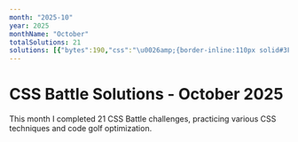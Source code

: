 ```yaml
---
month: "2025-10"
year: 2025
monthName: "October"
totalSolutions: 21
solutions: [{"bytes":190,"css":"\u0026amp;{border-inline:110px solid#3F4869;background:linear-gradient(90deg,#E25C57 5vw,#3F4869 0)0/5pc;p{color:E25C57;scale:.61;height:160;border-radius:1in;box-shadow:-139q -151q,139q -151q,0 367q","date":"2025-10-01","difficulty":"medium","has_image":true,"screenshot":"target-1-comparison.png","target":274},{"bytes":311,"css":"\u0026amp;{border:5ch solid;background:#FEF6E2}*{border-radius:var(--r,2in);margin:30 90-99;color:ED736E;*{background:#ED736E;--r:50%;width:15;height:30;margin:65 33;box-shadow:60px 0}p{position:fixed;border:5ch solid;margin:5-133;width:20;height:50;--r:1.2in 0 1in 1in;box-shadow:0 5pc#FEF6E2;+p{scale:-1 1;margin:5 107","date":"2025-10-02","difficulty":"easy","has_image":true,"screenshot":"target-1-comparison.png","target":275},{"bytes":177,"css":"*{background:#23384B;color:F0CD48;body{display:flex;margin:40 20}dt{p{margin:20 0;height:100;border-inline:5ch solid}border-block:5ch solid;width:100;margin:0 10}[a]{color:#0000","date":"2025-10-03","difficulty":"medium","has_image":true,"screenshot":"target-1-comparison.png","target":276},{"bytes":125,"css":"*{margin:40;border:2.5ch solid#4763B1;*{scale:.3.6;color:fff;box-shadow:564q 61vh,564q -61vh,-564q 61vh,-564q -61vh;font:5ch\u0026#39;","date":"2025-10-04","difficulty":"medium","has_image":true,"screenshot":"target-1-comparison.png","target":277},{"bytes":289,"css":"*{[a]{--b:linear-gradient(#222 10px,#0000 0)0 15vh;scale:.4 1}background:var(--b,#AC5353);*{p{+p{+p{+p{+p{rotate:90deg;--y:-50vh}scale:9;--y:11vw}--x:0;--y:5ch}--x:-15vw;--y:39vw}scale:3;height:100;--x:15vw;--y:68vw}translate:var(--x,0)var(--y,-65vw);--b:radial-gradient(1q,#222 10px,#0000","date":"2025-10-05","difficulty":"easy","has_image":true,"screenshot":"target-1-comparison.png","target":278},{"bytes":105,"css":"\u0026amp;{border:138q solid#588a95}*{margin:-50 0;background:#222;*{margin:0;background:#fff;transform:skew(45deg","date":"2025-10-06","difficulty":"medium","has_image":true,"screenshot":"target-1-comparison.png","target":279},{"bytes":228,"css":"*{border:0 solid#d62e65}\u0026amp;{background:#050044;border-width:30 30 0;margin:88 136 54}p{+p{scale:-1 1;margin:-166 90}border-width:0 0 30;width:136;height:136;margin:-46-174;background:radial-gradient(at 100%100%,#d62e65 5pc,#0000 0","date":"2025-10-07","difficulty":"easy","has_image":true,"screenshot":"target-1-comparison.png","target":280},{"bytes":140,"css":"*{*{box-shadow:-70q 5ch,-70q 201q,30ch 5ch,30ch 201q}color:0B2429;margin:-80 0 150-175}\u0026amp;{margin:95 175;background:#48BF7D;outline:5ch dotted","date":"2025-10-08","difficulty":"medium","has_image":true,"screenshot":"target-1-comparison.png","target":281},{"bytes":194,"css":"\u0026amp;{background:#F0CD48;border:15vw solid;margin:60 80;border-image:conic-gradient(at 50vw 15vw, #0000 90deg,#243D83 0)1;*{background:#5AA4B7;margin:-60-40 60 100;clip-path:polygon(0 0,99%50%,0 99%","date":"2025-10-09","difficulty":"medium","has_image":true,"screenshot":"target-1-comparison.png","target":282},{"bytes":375,"css":"*{margin:90 125 60;border-radius:50%;box-shadow:inset 0-5q 0 69q,inset 0 0 0 1in#FEF6E2,0 0 0 9in#D27644;p{height:80;box-shadow:0 74q,0 65vh 0 5vh,0 45vh 0-5vh#D27644,0 25vw\n\u0026lt;/style\u0026gt;\n\n\n\u0026lt;P\u0026gt;\u0026lt;stYle\u0026gt;\u0026amp;\u0026gt;*{margin:90 125 60;background:#FEF6E2;border-radius:50%;box-shadow:inset 0-5q 0 69q,0 0 0 9in#D27644;p{height:80;box-shadow:0 74q,0 65vh 0 5vh,0 45vh 0-5vh#D27644,0 25vw\n\u0026lt;/style\u0026gt;","date":"2025-10-10","difficulty":"easy","has_image":true,"screenshot":"target-1-comparison.png","target":283},{"bytes":145,"css":"\u0026amp;{border:5ch solid#7E6293;background:5ch/30vw 1q radial-gradient(1q,#EBE77E 5vw,#0000),10px 50px/60px 60px radial-gradient(1q,#DE817E 5vw,#7E6293","date":"2025-10-11","difficulty":"medium","has_image":true,"screenshot":"target-1-comparison.png","target":284},{"bytes":123,"css":"*{background:#4763B1;margin:91 141;border:3.08ic solid;border-image:conic-gradient(#FFF);\u0026gt;\u0026amp;{margin:-10;rotate:45deg;font:0\u0026#39;","date":"2025-10-12","difficulty":"medium","has_image":true,"screenshot":"target-1-comparison.png","target":285},{"bytes":158,"css":"*{background:#4A9A86;border: solid#FAE29E;border-width:var(--w,0 40);margin:30 100;*{margin:100 80 20-80;--w:30;border-radius:50%;padding:30;*{margin:-140 100","date":"2025-10-13","difficulty":"medium","has_image":true,"screenshot":"target-1-comparison.png","target":286},{"bytes":261,"css":"*{background:#E8AD6D;[c]{clip-path:polygon(0 130%,-10vw 25vw,0 100px,20px 10px,5pc 10px,5pc 25vw,40vw 25vw,40vw 40vw);border:20px solid#E8AD6D;outline:30px solid#3B240C}p{+p{height:50;margin: 0 177}height:100;border-radius:1in;background:#3B240C;margin:45 142 0","date":"2025-10-14","difficulty":"easy","has_image":true,"screenshot":"target-1-comparison.png","target":287},{"bytes":128,"css":"*{background:#EEC8EA;margin:var(--t,15);border:solid#8E2C88;border-width:var(--b,0 60);*{--b:60 0;--t:0 0 0 15;*{--t:45 0;--b:30","date":"2025-10-15","difficulty":"medium","has_image":true,"screenshot":"target-1-comparison.png","target":288},{"bytes":172,"css":"*{margin:100 69;background:radial-gradient(1q at 31%0,#0000 6.25ch,#3B240C 0 5pc,#0000)no-repeat,#B67024;box-shadow:-77vh -25vw#3B240C;*{margin:0 110 70 81;font:0\u0026#39;\n\u0026lt;/style\u0026gt;","date":"2025-10-16","difficulty":"medium","has_image":true,"screenshot":"target-1-comparison.png","target":289},{"bytes":172,"css":"*{background:radial-gradient(1q,#E8AD6D 57q,#243D83 0)-15q/125q;box-shadow:inset 26q -32q 0 5lh#243D83;*{margin:120 65;border-block:5vw solid#E8AD6D;border-radius:0  34%0 0","date":"2025-10-17","difficulty":"medium","has_image":true,"screenshot":"target-1-comparison.png","target":290},{"bytes":151,"css":"\u0026amp;{margin:22;background:#FC06;color:4A9A86;*{dd{+dd{+dd{scale:.15 6;margin:45 20}margin:0 10}margin:0-20;font:34q\u0026#39;\u0026#39;}height:30;border-inline:6.25ch solid","date":"2025-10-18","difficulty":"medium","has_image":true,"screenshot":"target-1-comparison.png","target":291},{"bytes":201,"css":"\u0026amp;{*{margin:0}background:#1A4341}dt{+dt{scale:-1}height:85;background:radial-gradient(1q at 78.8%90q,#0000 53q,#5A9F48 0 5em,#0000)}p{margin:45 135;box-shadow:inset 32q 32q#5A9F48;height:130}[a]{font:0\u0026#39;","date":"2025-10-19","difficulty":"easy","has_image":true,"screenshot":"target-1-comparison.png","target":292},{"bytes":124,"css":"\u0026amp;{color:A34D60;margin:20%30%20%200;border-radius:0 1in;box-shadow:inset 0 2in,-5ch 0#D8BEC4,-5pc 0,0 0 0 3in#D8BEC4\n\u0026lt;/style\u0026gt;","date":"2025-10-20","difficulty":"medium","has_image":true,"screenshot":"target-1-comparison.png","target":293},{"bytes":115,"css":"p{margin:0-200;scale:-1;height:300}*{margin:0 200;background:10px/25vw radial-gradient(1q at 0,#4763B1 90px,#7DDDEB","date":"2025-10-21","difficulty":"medium","has_image":true,"screenshot":"target-1-comparison.png","target":294}]
---
```


# CSS Battle Solutions - October 2025

This month I completed 21 CSS Battle challenges, practicing various CSS techniques and code golf optimization.

